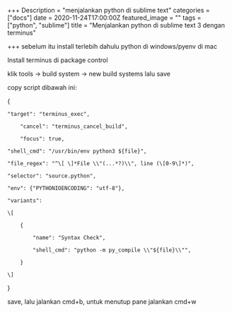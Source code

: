 +++
Description = "menjalankan python di sublime text"
categories = ["docs"]
date = 2020-11-24T17:00:00Z
featured_image = ""
tags = ["python", "sublime"]
title = "Menjalankan python di sublime text 3 dengan terminus"

+++
sebelum itu install terlebih dahulu python di windows/pyenv di mac

Install terminus di package control

klik tools -> build system -> new build systems lalu save

copy script dibawah ini:

{

    "target": "terminus_exec",
    
        "cancel": "terminus_cancel_build",
    
        "focus": true,
    
    "shell_cmd": "/usr/bin/env python3 ${file}",
    
    "file_regex": "^\[ \]*File \\"(...*?)\\", line (\[0-9\]*)",
    
    "selector": "source.python",
    
    "env": {"PYTHONIOENCODING": "utf-8"},
    
    "variants":
    
    \[
    
    	{
    
    		"name": "Syntax Check",
    
    		"shell_cmd": "python -m py_compile \\"${file}\\"",
    
    	}
    
    \]

}

save, lalu jalankan cmd+b, untuk menutup pane jalankan cmd+w